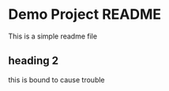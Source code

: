 # Demo Project README

This is a simple readme file

## heading 2

this is bound to cause trouble



